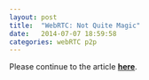 ```yaml
---
layout: post
title:  "WebRTC: Not Quite Magic"
date:   2014-07-07 18:59:58
categories: webRTC p2p
---
```


Please continue to the article [**here**][x].

[x]: https://alexfreska.svbtle.com/webrtc-not-quite-magic
